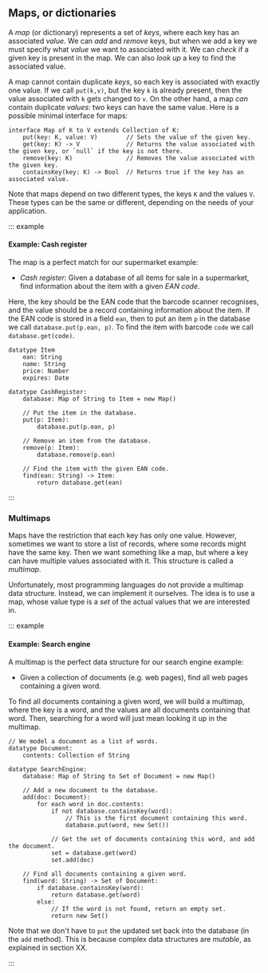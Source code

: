 
## Maps, or dictionaries

A *map* (or dictionary) represents a set of *keys*, where each key has an associated
*value*. We can *add* and *remove* keys, but when we add a key we must
specify what *value* we want to associated with it. We can *check* if a
given key is present in the map. We can also *look up* a key to find the
associated value.

A map cannot contain duplicate *keys*, so each key is associated with
exactly one value. If we call `put(k,v)`, but the key `k` is already
present, then the value associated with `k` gets changed to `v`. On the
other hand, a map *can* contain duplicate *values*: two keys can have
the same value.
Here is a possible minimal interface for maps:

    interface Map of K to V extends Collection of K:
        put(key: K, value: V)        // Sets the value of the given key.
        get(key: K) -> V             // Returns the value associated with the given key, or `null` if the key is not there.
        remove(key: K)               // Removes the value associated with the given key.
        containsKey(key: K) -> Bool  // Returns true if the key has an associated value.

Note that maps depend on two different types, the keys `K` and the values `V`.
These types can be the same or different, depending on the needs of your application.

::: example
#### Example: Cash register

The map is a perfect match for our supermarket example:

-   *Cash register:* Given a database of all items for sale in a supermarket, find information about the item with a given *EAN code*.

Here, the key should be the EAN code that the barcode scanner recognises, and the value should be a record containing information about the item.
If the EAN code is stored in a field `ean`, then to put an item `p` in the database we call `database.put(p.ean, p)`.
To find the item with barcode `code` we call `database.get(code)`.

    datatype Item
        ean: String
        name: String
        price: Number
        expires: Date

    datatype CashRegister:
        database: Map of String to Item = new Map()

        // Put the item in the database.
        put(p: Item):
            database.put(p.ean, p)

        // Remove an item from the database.
        remove(p: Item):
            database.remove(p.ean)

        // Find the item with the given EAN code.
        find(ean: String) -> Item:
            return database.get(ean)

:::

### Multimaps

Maps have the restriction that each key has only one value. However,
sometimes we want to store a list of records, where some records might
have the same key. Then we want something like a map, but where a key
can have multiple values associated with it. This structure is called a
*multimap*.

Unfortunately, most programming languages do not provide a multimap data
structure. Instead, we can implement it ourselves. The idea is to use a
map, whose value type is a *set* of the actual values that we are interested in.

::: example
#### Example: Search engine

A multimap is the perfect data structure for our search engine example:

- Given a collection of documents (e.g. web pages), find all web pages containing a given word.

To find all documents containing a given word, we will build a multimap,
where the key is a word, and the values are all documents containing
that word. Then, searching for a word will just mean looking it up in
the multimap.

    // We model a document as a list of words.
    datatype Document:
        contents: Collection of String

    datatype SearchEngine:
        database: Map of String to Set of Document = new Map()

        // Add a new document to the database.
        add(doc: Document):
            for each word in doc.contents:
                if not database.containsKey(word):
                    // This is the first document containing this word.
                    database.put(word, new Set())

                // Get the set of documents containing this word, and add the document.
                set = database.get(word)
                set.add(doc)

        // Find all documents containing a given word.
        find(word: String) -> Set of Document:
            if database.containsKey(word):
                return database.get(word)
            else:
                // If the word is not found, return an empty set.
                return new Set()

Note that we don't have to `put` the updated set back into the database (in the `add` method).
This is because complex data structures are *mutable*, as explained in section XX.

:::
